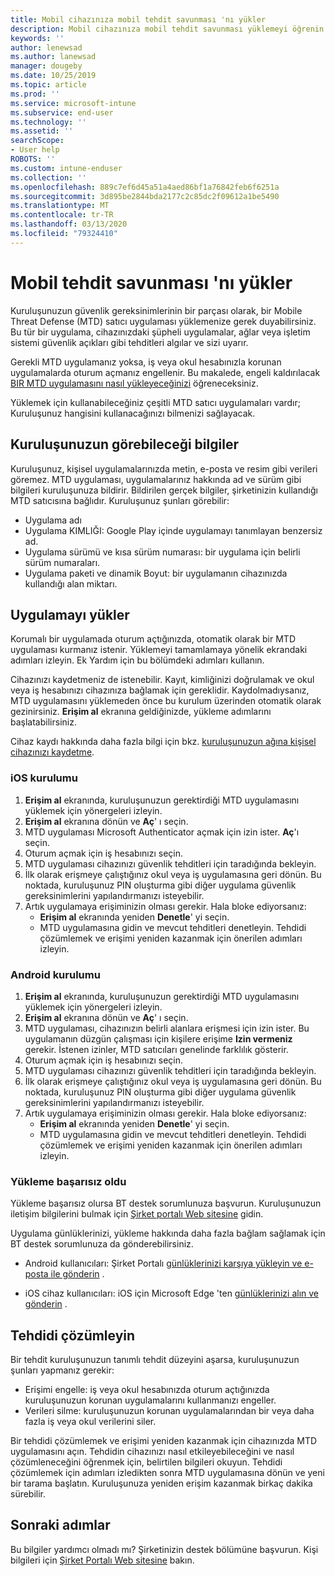 ```yaml
---
title: Mobil cihazınıza mobil tehdit savunması 'nı yükler
description: Mobil cihazınıza mobil tehdit savunması yüklemeyi öğrenin.
keywords: ''
author: lenewsad
ms.author: lanewsad
manager: dougeby
ms.date: 10/25/2019
ms.topic: article
ms.prod: ''
ms.service: microsoft-intune
ms.subservice: end-user
ms.technology: ''
ms.assetid: ''
searchScope:
- User help
ROBOTS: ''
ms.custom: intune-enduser
ms.collection: ''
ms.openlocfilehash: 889c7ef6d45a51a4aed86bf1a76842feb6f6251a
ms.sourcegitcommit: 3d895be2844bda2177c2c85dc2f09612a1be5490
ms.translationtype: MT
ms.contentlocale: tr-TR
ms.lasthandoff: 03/13/2020
ms.locfileid: "79324410"
---
```

# <a name="install-mobile-threat-defense"></a>Mobil tehdit savunması 'nı yükler   

Kuruluşunuzun güvenlik gereksinimlerinin bir parçası olarak, bir Mobile Threat Defense (MTD) satıcı uygulaması yüklemenize gerek duyabilirsiniz. Bu tür bir uygulama, cihazınızdaki şüpheli uygulamalar, ağlar veya işletim sistemi güvenlik açıkları gibi tehditleri algılar ve sizi uyarır.  

Gerekli MTD uygulamanız yoksa, iş veya okul hesabınızla korunan uygulamalarda oturum açmanız engellenir. Bu makalede, engeli kaldırılacak [BIR MTD uygulamasını nasıl yükleyeceğinizi](set-up-mobile-threat-defense.md#install-app) öğreneceksiniz.  

Yüklemek için kullanabileceğiniz çeşitli MTD satıcı uygulamaları vardır; Kuruluşunuz hangisini kullanacağınızı bilmenizi sağlayacak. 


## <a name="information-your-organization-can-see"></a>Kuruluşunuzun görebileceği bilgiler   

Kuruluşunuz, kişisel uygulamalarınızda metin, e-posta ve resim gibi verileri göremez. MTD uygulaması, uygulamalarınız hakkında ad ve sürüm gibi bilgileri kuruluşunuza bildirir. Bildirilen gerçek bilgiler, şirketinizin kullandığı MTD satıcısına bağlıdır. Kuruluşunuz şunları görebilir:   

* Uygulama adı  
* Uygulama KIMLIĞI: Google Play içinde uygulamayı tanımlayan benzersiz ad.  
* Uygulama sürümü ve kısa sürüm numarası: bir uygulama için belirli sürüm numaraları.  
* Uygulama paketi ve dinamik Boyut: bir uygulamanın cihazınızda kullandığı alan miktarı. 


## <a name="install-app"></a>Uygulamayı yükler    
Korumalı bir uygulamada oturum açtığınızda, otomatik olarak bir MTD uygulaması kurmanız istenir. Yüklemeyi tamamlamaya yönelik ekrandaki adımları izleyin. Ek Yardım için bu bölümdeki adımları kullanın.  
 
Cihazınızı kaydetmeniz de istenebilir. Kayıt, kimliğinizi doğrulamak ve okul veya iş hesabınızı cihazınıza bağlamak için gereklidir. Kaydolmadıysanız, MTD uygulamasını yüklemeden önce bu kurulum üzerinden otomatik olarak gezinirsiniz. **Erişim al** ekranına geldiğinizde, yükleme adımlarını başlatabilirsiniz.  

Cihaz kaydı hakkında daha fazla bilgi için bkz. [kuruluşunuzun ağına kişisel cihazınızı kaydetme](https://docs.microsoft.com/azure/active-directory/user-help/user-help-register-device-on-network).  

### <a name="ios-setup"></a>iOS kurulumu  

1. **Erişim al** ekranında, kuruluşunuzun gerektirdiği MTD uygulamasını yüklemek için yönergeleri izleyin.   
2. **Erişim al** ekranına dönün ve **Aç**' ı seçin.  
3. MTD uygulaması Microsoft Authenticator açmak için izin ister. **Aç**'ı seçin. 
4. Oturum açmak için iş hesabınızı seçin. 
5. MTD uygulaması cihazınızı güvenlik tehditleri için taradığında bekleyin. 
6. İlk olarak erişmeye çalıştığınız okul veya iş uygulamasına geri dönün. Bu noktada, kuruluşunuz PIN oluşturma gibi diğer uygulama güvenlik gereksinimlerini yapılandırmanızı isteyebilir.   
7. Artık uygulamaya erişiminizin olması gerekir. Hala bloke ediyorsanız:  
    * **Erişim al** ekranında yeniden **Denetle**' yi seçin.  
    * MTD uygulamasına gidin ve mevcut tehditleri denetleyin. Tehdidi çözümlemek ve erişimi yeniden kazanmak için önerilen adımları izleyin.    

### <a name="android-setup"></a>Android kurulumu 

1. **Erişim al** ekranında, kuruluşunuzun gerektirdiği MTD uygulamasını yüklemek için yönergeleri izleyin.  
2. **Erişim al** ekranına dönün ve **Aç**' ı seçin.  
3. MTD uygulaması, cihazınızın belirli alanlara erişmesi için izin ister. Bu uygulamanın düzgün çalışması için kişilere erişime **Izin vermeniz** gerekir. İstenen izinler, MTD satıcıları genelinde farklılık gösterir.  
4. Oturum açmak için iş hesabınızı seçin.  
5. MTD uygulaması cihazınızı güvenlik tehditleri için taradığında bekleyin.  
6. İlk olarak erişmeye çalıştığınız okul veya iş uygulamasına geri dönün. Bu noktada, kuruluşunuz PIN oluşturma gibi diğer uygulama güvenlik gereksinimlerini yapılandırmanızı isteyebilir.  
7. Artık uygulamaya erişiminizin olması gerekir. Hala bloke ediyorsanız:  
    * **Erişim al** ekranında yeniden **Denetle**' yi seçin.  
    * MTD uygulamasına gidin ve mevcut tehditleri denetleyin. Tehdidi çözümlemek ve erişimi yeniden kazanmak için önerilen adımları izleyin.  

### <a name="installation-failed"></a>Yükleme başarısız oldu  

Yükleme başarısız olursa BT destek sorumlunuza başvurun. Kuruluşunuzun iletişim bilgilerini bulmak için [Şirket portalı Web sitesine](https://go.microsoft.com/fwlink/?linkid=2010980) gidin.  

Uygulama günlüklerinizi, yükleme hakkında daha fazla bağlam sağlamak için BT destek sorumlunuza da gönderebilirsiniz.  
* Android kullanıcıları: Şirket Portalı [günlüklerinizi karşıya yükleyin ve e-posta ile gönderin](https://docs.microsoft.com/user-help/send-logs-to-your-it-admin-by-email-android) .   

* iOS cihaz kullanıcıları: iOS için Microsoft Edge 'ten [günlüklerinizi alın ve gönderin](https://docs.microsoft.com/intune/apps/manage-microsoft-edge#use-microsoft-edge-on-ios-to-access-managed-app-logs) .  

## <a name="resolve-a-threat"></a>Tehdidi çözümleyin  
Bir tehdit kuruluşunuzun tanımlı tehdit düzeyini aşarsa, kuruluşunuzun şunları yapmanız gerekir:  
   
* Erişimi engelle: iş veya okul hesabınızda oturum açtığınızda kuruluşunuzun korunan uygulamalarını kullanmanızı engeller.  
* Verileri silme: kuruluşunuzun korunan uygulamalarından bir veya daha fazla iş veya okul verilerini siler.  

Bir tehdidi çözümlemek ve erişimi yeniden kazanmak için cihazınızda MTD uygulamasını açın. Tehdidin cihazınızı nasıl etkileyebileceğini ve nasıl çözümleneceğini öğrenmek için, belirtilen bilgileri okuyun. Tehdidi çözümlemek için adımları izledikten sonra MTD uygulamasına dönün ve yeni bir tarama başlatın. Kuruluşunuza yeniden erişim kazanmak birkaç dakika sürebilir.  

## <a name="next-steps"></a>Sonraki adımlar  

Bu bilgiler yardımcı olmadı mı? Şirketinizin destek bölümüne başvurun. Kişi bilgileri için [Şirket Portalı Web sitesine](https://go.microsoft.com/fwlink/?linkid=2010980) bakın.

